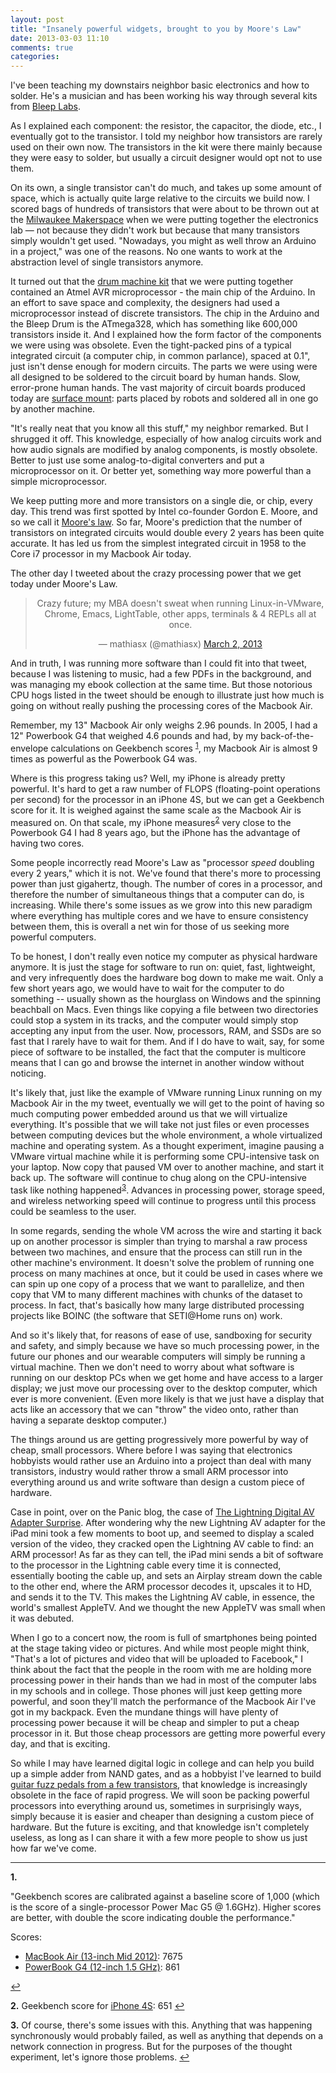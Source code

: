 ```yaml
---
layout: post
title: "Insanely powerful widgets, brought to you by Moore's Law"
date: 2013-03-03 11:10
comments: true
categories: 
---
```


I've been teaching my downstairs neighbor basic electronics and how to solder. He's a musician and has been working his way through several kits from [Bleep Labs](http://bleeplabs.com/). 

As I explained each component: the resistor, the capacitor, the diode, etc., I eventually got to the transistor. I told my neighbor how transistors are rarely used on their own now. The transistors in the kit were there mainly because they were easy to solder, but usually a circuit designer would opt not to use them.

On its own, a single transistor can't do much, and takes up some amount of space, which is actually quite large relative to the circuits we build now. I scored bags of hundreds of transistors that were about to be thrown out at the [Milwaukee Makerspace](http://milwaukeemakerspace.org/) when we were putting together the electronics lab &mdash; not because they didn't work but because that many transistors simply wouldn't get used. "Nowadays, you might as well throw an Arduino in a project," was one of the reasons. No one wants to work at the abstraction level of single transistors anymore.

It turned out that the [drum machine kit](http://bleeplabs.com/store/the-bleep-drum/) that we were putting together contained an Atmel AVR microprocessor - the main chip of the Arduino. In an effort to save space and complexity, the designers had used a microprocessor instead of discrete transistors. The chip in the Arduino and the Bleep Drum is the ATmega328, which has something like 600,000 transistors inside it.
And I explained how the form factor of the components we were using was obsolete. Even the tight-packed pins of a typical integrated circuit (a computer chip, in common parlance), spaced at 0.1", just isn't dense enough for modern circuits. The parts we were using were all designed to be soldered to the circuit board by human hands. Slow, error-prone human hands. The vast majority of circuit boards produced today are [surface mount](http://en.m.wikipedia.org/wiki/Surface-mount_technology): parts placed by robots and soldered all in one go by another machine. 

"It's really neat that you know all this stuff," my neighbor remarked. But I shrugged it off. This knowledge, especially of how analog circuits work and how audio signals are modified by analog components, is mostly obsolete. Better to just use some analog-to-digital converters and put a microprocessor on it. Or better yet, something way more powerful than a simple microprocessor.

We keep putting more and more transistors on a single die, or chip, every day. This trend was first spotted by Intel co-founder Gordon E. Moore, and so we call it [Moore's law](http://en.wikipedia.org/wiki/Moore's_law). So far, Moore's prediction that the number of transistors on integrated circuits would double every 2 years has been quite accurate. It has led us from the simplest integrated circuit in 1958 to the Core i7 processor in my Macbook Air today.

The other day I tweeted about the crazy processing power that we get today under Moore's Law.

<blockquote class="twitter-tweet" align="center"><p>Crazy future; my MBA doesn't sweat when running Linux-in-VMware, Chrome, Emacs, LightTable, other apps, terminals &amp; 4 REPLs all at once.</p>&mdash; mathiasx (@mathiasx) <a href="https://twitter.com/mathiasx/status/307668858985140225">March 2, 2013</a></blockquote>
<script async src="//platform.twitter.com/widgets.js" charset="utf-8"></script>

And in truth, I was running more software than I could fit into that tweet, because I was listening to music, had a few PDFs in the background, and was managing my ebook collection at the same time. But those notorious CPU hogs listed in the tweet should be enough to illustrate just how much is going on without really pushing the processing cores of the Macbook Air.

Remember, my 13" Macbook Air only weighs 2.96 pounds. In 2005, I had a 12" Powerbook G4 that weighed 4.6 pounds and had, by my back-of-the-envelope calculations on Geekbench scores <sup><a href="#geekbench-notes" name="geekbench-notes-return">1</a></sup>, my Macbook Air is almost 9 times as powerful as the Powerbook G4 was.

Where is this progress taking us? Well, my iPhone is already pretty powerful. It's hard to get a raw number of FLOPS (floating-point operations per second) for the processor in an iPhone 4S, but we can get a Geekbench score for it. It is weighed against the same scale as the Macbook Air is measured on. On that scale, my iPhone measures<sup><a href="#geekbench-iphone-notes" name="geekbench-iphone-notes-return">2</a></sup> very close to the Powerbook G4 I had 8 years ago, but the iPhone has the advantage of having two cores.

Some people incorrectly read Moore's Law as "processor *speed* doubling every 2 years," which it is not. We've found that there's more to processing power than just gigahertz, though. The number of cores in a processor, and therefore the number of simultaneous things that a computer can do, is increasing. While there's some issues as we grow into this new paradigm where everything has multiple cores and we have to ensure consistency between them, this is overall a net win for those of us seeking more powerful computers.

To be honest, I don't really even notice my computer as physical hardware anymore. It is just the stage for software to run on: quiet, fast, lightweight, and very infrequently does the hardware bog down to make me wait. Only a few short years ago, we would have to wait for the computer to do something -- usually shown as the hourglass on Windows and the spinning beachball on Macs. Even things like copying a file between two directories could stop a system in its tracks, and the computer would simply stop accepting any input from the user. Now, processors, RAM, and SSDs are so fast that I rarely have to wait for them. And if I do have to wait, say, for some piece of software to be installed, the fact that the computer is multicore means that I can go and browse the internet in another window without noticing.

It's likely that, just like the example of VMware running Linux running on my Macbook Air in the my tweet, eventually we will get to the point of having so much computing power embedded around us that we will virtualize everything. It's possible that we will take not just files or even processes between computing devices but the whole environment, a whole virtualized machine and operating system. As a thought experiment, imagine pausing a VMware virtual machine while it is performing some CPU-intensive task on your laptop. Now copy that paused VM over to another machine, and start it back up. The software will continue to chug along on the CPU-intensive task like nothing happened<sup><a href="#vm-notes" name="vm-notes-return">3</a></sup>. Advances in processing power, storage speed, and wireless networking speed will continue to progress until this process could be seamless to the user.

In some regards, sending the whole VM across the wire and starting it back up on another processor is simpler than trying to marshal a raw process between two machines, and ensure that the process can still run in the other machine's environment. It doesn't solve the problem of running one process on many machines at once, but it could be used in cases where we can spin up one copy of a process that we want to parallelize, and then copy that VM to many different machines with chunks of the dataset to process. In fact, that's basically how many large distributed processing projects like BOINC (the software that SETI@Home runs on) work.

And so it's likely that, for reasons of ease of use, sandboxing for security and safety, and simply because we have so much processing power, in the future our phones and our wearable computers will simply be running a virtual machine. Then we don't need to worry about what software is running on our desktop PCs when we get home and have access to a larger display; we just move our processing over to the desktop computer, which ever is more convenient. (Even more likely is that we just have a display that acts like an accessory that we can "throw" the video onto, rather than having a separate desktop computer.)

The things around us are getting progressively more powerful by way of cheap, small processors. Where before I was saying that electronics hobbyists would rather use an Arduino into a project than deal with many transistors, industry would rather throw a small ARM processor into everything around us and write software than design a custom piece of hardware.

Case in point, over on the Panic blog, the case of [The Lightning Digital AV Adapter Surprise](http://www.panic.com/blog/2013/03/the-lightning-digital-av-adapter-surprise/). After wondering why the new Lightning AV adapter for the iPad mini took a few moments to boot up, and seemed to display a scaled version of the video, they cracked open the Lightning AV cable to find: an ARM processor! As far as they can tell, the iPad mini sends a bit of software to the processor in the Lightning cable every time it is connected, essentially booting the cable up, and sets an Airplay stream down the cable to the other end, where the ARM processor decodes it, upscales it to HD, and sends it to the TV. This makes the Lightning AV cable, in essence, the world's smallest AppleTV. And we thought the new AppleTV was small when it was debuted.

When I go to a concert now, the room is full of smartphones being pointed at the stage taking video or pictures. And while most people might think, "That's a lot of pictures and video that will be uploaded to Facebook," I think about the fact that the people in the room with me are holding more processing power in their hands than we had in most of the computer labs in my schools and in college. Those phones will just keep getting more powerful, and soon they'll match the performance of the Macbook Air I've got in my backpack. Even the mundane things will have plenty of processing power because it will be cheap and simpler to put a cheap processor in it. But those cheap processors are getting more powerful every day, and that is exciting.

So while I may have learned digital logic in college and can help you build up a simple adder from NAND gates, and as a hobbyist I've learned to build [guitar fuzz pedals from a few transistors](http://www.geofex.com/article_folders/fuzzface/fffram.htm), that knowledge is increasingly obsolete in the face of rapid progress. We will soon be packing powerful processors into everything around us, sometimes in surprisingly ways, simply because it is easier and cheaper than designing a custom piece of hardware. But the future is exciting, and that knowledge isn't completely useless, as long as I can share it with a few more people to show us just how far we've come.

---

<a name="geekbench-notes"></a>

**1.** 

"Geekbench scores are calibrated against a baseline score of 1,000 (which is the score of a single-processor Power Mac G5 @ 1.6GHz). Higher scores are better, with double the score indicating double the performance."

Scores: 

* [MacBook Air (13-inch Mid 2012)](http://browser.primatelabs.com/geekbench2/1713385): 7675
* [PowerBook G4 (12-inch 1.5 GHz)](http://browser.primatelabs.com/geekbench2/1545796): 861

<a href="#geekbench-notes-return">&#8617;</a>

<a name="geekbench-iphone-notes"></a>
**2.** Geekbench score for [iPhone 4S](http://browser.primatelabs.com/ios-benchmarks): 651 <a href="#geekbench-iphone-notes-return">&#8617;</a>

<a name="vm-notes"></a>
**3.** Of course, there's some issues with this. Anything that was happening synchronously would probably failed, as well as anything that depends on a network connection in progress. But for the purposes of the thought experiment, let's ignore those problems. <a href="#vm-notes-return">&#8617;</a>
